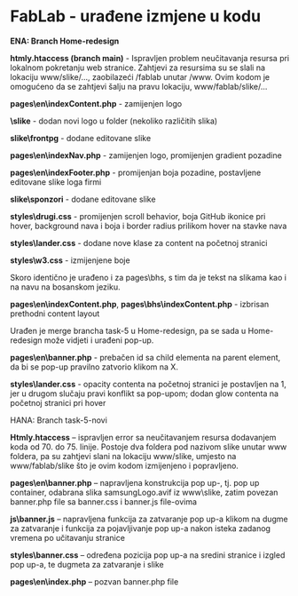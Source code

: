# FabLab - urađene izmjene u kodu

**ENA: Branch Home-redesign**

**htmly\.htaccess (branch main)** - Ispravljen problem neučitavanja resursa pri lokalnom pokretanju web stranice. Zahtjevi za resursima su se slali na lokaciju www/slike/..., zaobilazeći /fablab unutar /www. Ovim kodom je omogućeno da se zahtjevi šalju na pravu lokaciju, www/fablab/slike/...

**pages\en\indexContent.php** - zamijenjen logo

**\slike** - dodan novi logo u folder (nekoliko različitih slika)

**slike\frontpg** - dodane editovane slike

**pages\en\indexNav.php** - zamijenjen logo, promijenjen gradient pozadine

**pages\en\indexFooter.php** - promijenjan boja pozadine, postavljene editovane slike loga firmi

**slike\sponzori** - dodane editovane slike 

**styles\drugi.css** - promijenjen scroll behavior, boja GitHub ikonice pri hover, background nava i boja i border radius prilikom hover na stavke nava

**styles\lander.css** - dodane nove klase za content na početnoj stranici

**styles\w3.css** - izmijenjene boje

Skoro identično je urađeno i za pages\bhs, s tim da je tekst na slikama kao i na navu na bosanskom jeziku.

**pages\en\indexContent.php**, **pages\bhs\indexContent.php** - izbrisan prethodni content layout

Urađen je merge brancha task-5 u Home-redesign, pa se sada u Home-redesign može vidjeti i urađeni pop-up.

**pages\en\banner.php** - prebačen id sa child elementa na parent element, da bi se pop-up pravilno zatvorio klikom na X.

**styles\lander.css** - opacity contenta na početnoj stranici je postavljen na 1, jer u drugom slučaju pravi konflikt sa pop-upom; dodan glow contenta na početnoj stranici pri hover

HANA: Branch task-5-novi

**Htmly.htaccess** – ispravljen error sa neučitavanjem resursa dodavanjem koda od 70. do 75. linije. Postoje dva foldera pod nazivom slike unutar www foldera, pa su zahtjevi slani na lokaciju www/slike, umjesto na www/fablab/slike što je ovim kodom izmijenjeno i popravljeno. 

**pages\en\banner.php** – napravljena konstrukcija pop up-, tj. pop up container, odabrana slika samsungLogo.avif iz www\slike, zatim povezan banner.php file sa banner.css i banner.js file-ovima

**js\banner.js** – napravljena funkcija za zatvaranje pop up-a klikom na dugme za zatvaranje i funkcija za pojavljivanje pop up-a nakon isteka zadanog vremena po učitavanju stranice

**styles\banner.css** – određena pozicija pop up-a na sredini stranice i izgled pop up-a, te dugmeta za zatvaranje i slike

**pages\en\index.php** – pozvan banner.php file 
